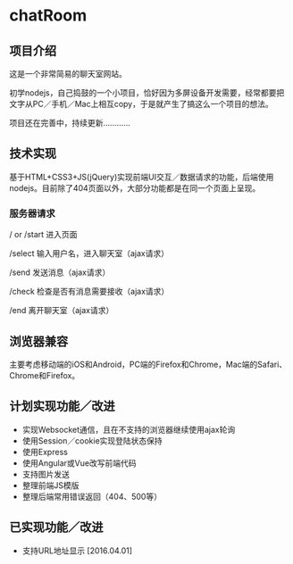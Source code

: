 # chatRoom

## 项目介绍
这是一个非常简易的聊天室网站。

初学nodejs，自己捣鼓的一个小项目，恰好因为多屏设备开发需要，经常都要把文字从PC／手机／Mac上相互copy，于是就产生了搞这么一个项目的想法。

项目还在完善中，持续更新…………

## 技术实现
基于HTML+CSS3+JS(jQuery)实现前端UI交互／数据请求的功能，后端使用nodejs。目前除了404页面以外，大部分功能都是在同一个页面上呈现。

### 服务器请求
/ or /start 
进入页面

/select
输入用户名，进入聊天室（ajax请求）

/send
发送消息（ajax请求）

/check
检查是否有消息需要接收（ajax请求）

/end
离开聊天室（ajax请求）

## 浏览器兼容
主要考虑移动端的iOS和Android，PC端的Firefox和Chrome，Mac端的Safari、Chrome和Firefox。

## 计划实现功能／改进
* 实现Websocket通信，且在不支持的浏览器继续使用ajax轮询
* 使用Session／cookie实现登陆状态保持
* 使用Express
* 使用Angular或Vue改写前端代码
* 支持图片发送
* 整理前端JS模版
* 整理后端常用错误返回（404、500等）

## 已实现功能／改进
* 支持URL地址显示 [2016.04.01]
